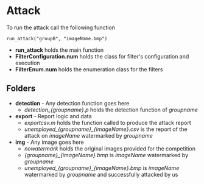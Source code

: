 
# Attack

To run the attack call the following function
```
run_attack("groupB", "imageName.bmp")
```
* **run_attack** holds the main function
* **FilterConfiguration.num** holds the class for filter's configuration and execution
* **FilterEnum.num** holds the enumeration class for the filters

## Folders
* **detection** - Any detection function goes here
  * *detection_{groupname}.p* holds the detection function of *groupname*
* **export** - Report logic and data
  * *exportcsv.m* holds the function called to produce the attack report
  * *unemployed_{groupname}_{imageName}.csv* is the report of the attack on *imageName* watermarked by *groupname*
* **img** - Any image goes here
  * *nowatermark* holds the original images provided for the competition
  * *{groupname}_{imageName}.bmp* is *imageName* watermarked by *groupname*
  * *unemployed_{groupname}_{imageName}.bmp* is *imageName* watermarked by *groupname* and successfully attacked by us
